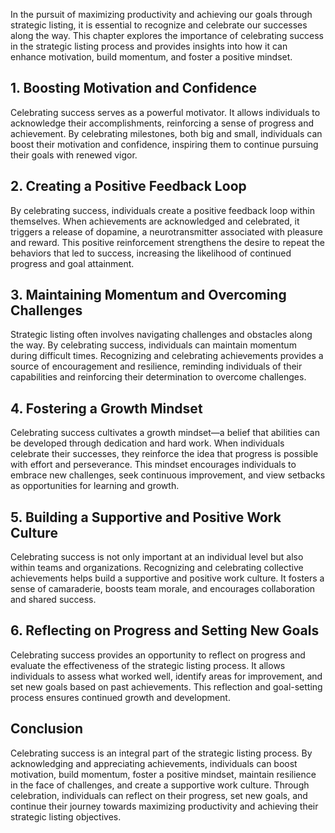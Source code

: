 
In the pursuit of maximizing productivity and achieving our goals through strategic listing, it is essential to recognize and celebrate our successes along the way. This chapter explores the importance of celebrating success in the strategic listing process and provides insights into how it can enhance motivation, build momentum, and foster a positive mindset.

## 1\. Boosting Motivation and Confidence

Celebrating success serves as a powerful motivator. It allows individuals to acknowledge their accomplishments, reinforcing a sense of progress and achievement. By celebrating milestones, both big and small, individuals can boost their motivation and confidence, inspiring them to continue pursuing their goals with renewed vigor.

## 2\. Creating a Positive Feedback Loop

By celebrating success, individuals create a positive feedback loop within themselves. When achievements are acknowledged and celebrated, it triggers a release of dopamine, a neurotransmitter associated with pleasure and reward. This positive reinforcement strengthens the desire to repeat the behaviors that led to success, increasing the likelihood of continued progress and goal attainment.

## 3\. Maintaining Momentum and Overcoming Challenges

Strategic listing often involves navigating challenges and obstacles along the way. By celebrating success, individuals can maintain momentum during difficult times. Recognizing and celebrating achievements provides a source of encouragement and resilience, reminding individuals of their capabilities and reinforcing their determination to overcome challenges.

## 4\. Fostering a Growth Mindset

Celebrating success cultivates a growth mindset—a belief that abilities can be developed through dedication and hard work. When individuals celebrate their successes, they reinforce the idea that progress is possible with effort and perseverance. This mindset encourages individuals to embrace new challenges, seek continuous improvement, and view setbacks as opportunities for learning and growth.

## 5\. Building a Supportive and Positive Work Culture

Celebrating success is not only important at an individual level but also within teams and organizations. Recognizing and celebrating collective achievements helps build a supportive and positive work culture. It fosters a sense of camaraderie, boosts team morale, and encourages collaboration and shared success.

## 6\. Reflecting on Progress and Setting New Goals

Celebrating success provides an opportunity to reflect on progress and evaluate the effectiveness of the strategic listing process. It allows individuals to assess what worked well, identify areas for improvement, and set new goals based on past achievements. This reflection and goal-setting process ensures continued growth and development.

## Conclusion

Celebrating success is an integral part of the strategic listing process. By acknowledging and appreciating achievements, individuals can boost motivation, build momentum, foster a positive mindset, maintain resilience in the face of challenges, and create a supportive work culture. Through celebration, individuals can reflect on their progress, set new goals, and continue their journey towards maximizing productivity and achieving their strategic listing objectives.
